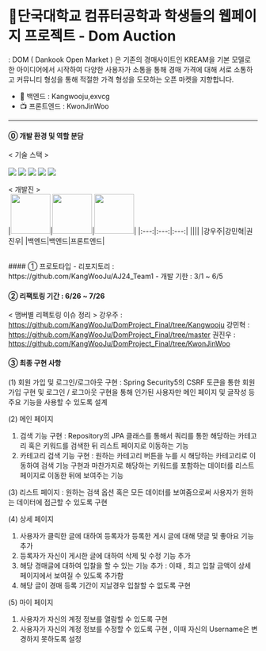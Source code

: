 
<h1>📡단국대학교 컴퓨터공학과 학생들의 웹페이지 프로젝트 - Dom Auction</h1>

: DOM ( Dankook Open Market ) 은 기존의 경매사이트인 KREAM을 기본 모델로 한 아이디어에서 시작하여
  다양한 사용자가 소통을 통해 경매 가격에 대해 서로 소통하고 커뮤니티 형성을 통해 적절한 가격 형성을 도모하는
  오픈 마켓을 지향합니다. 
  


- 📡 백엔드 : Kangwooju,exvcg 
- 📺 프론트엔드 : KwonJinWoo 
---
#### ⓪ 개발 환경 및 역할 분담

< 기술 스택 ><br><br>
<img src="https://img.shields.io/badge/Spring-ABF200?style=flat-square&logo=spring&logoColor=white" />
<img src="https://img.shields.io/badge/mysql-00D8FF?style=flat-square&logo=mysql&logoColor=white" />
<img src="https://img.shields.io/badge/css-0054FF?style=flat-square&logo=css&logoColor=white" />
<img src="https://img.shields.io/badge/html-FF5E00?style=flat-square&logo=html&logoColor=white" />
<img src="https://img.shields.io/badge/javascript-FFE400?style=flat-square&logo=javascript&logoColor=white" />

< 개발진 ><br>
|<img src="https://github.com/KangWooJu.png" width="80">|<img src="https://github.com/exvcg.png" width="80">|<img src="https://github.com/Kw-jinwoo.png" width="80">|
|:---:|:---:|:---:|
|[](https://github.com/ImInnocent)|[](https://github.com/exvcg)|[](https://github.com/Kw-jinwoo)|
|강우주|강민혁|권진우|
|백엔드|백엔드|프론트엔드|


<br>
#### ① 프로토타입 
- 리포지토리 : https://github.com/KangWooJu/AJ24_Team1
- 개발 기한 : 3/1 ~ 6/5 

#### ② 리팩토링 기간 : 6/26 ~ 7/26

< 맴버별 리펙토링 이슈 정리 >
강우주 : https://github.com/KangWooJu/DomProject_Final/tree/Kangwooju
강민혁 : https://github.com/KangWooJu/DomProject_Final/tree/master
권진우 : https://github.com/KangWooJu/DomProject_Final/tree/KwonJinWoo

#### ③ 최종 구현 사항

(1) 회원 가입 및 로그인/로그아웃 구현
: Spring Security5의 CSRF 토큰을 통한 회원 가입 구현 및 로그인 / 로그아웃 구현을 통해 
인가된 사용자만 메인 페이지 및 글작성 등 주요 기능을 사용할 수 있도록 설계

(2) 메인 페이지
1. 검색 기능 구현
   : Repository의 JPA 클래스를 통해서 쿼리를 통한 해당하는 카테고리 혹은 키워드를 검색한 뒤 리스트 페이지로 이동하는 기능
2. 카테고리 검색 기능 구현
   : 원하는 카테고리 버튼을 누를 시 해당하는 카테고리로 이동하여 검색 기능 구현과 마찬가지로 해당하는 키워드를 포함하는 데이터를 리스트 페이지로 이동한 뒤에 보여주는 기능

(3) 리스트 페이지
: 원하는 검색 옵션 혹은 모든 데이터를 보여줌으로써 사용자가 원하는 데이터에 접근할 수 있도록 구현

(4) 상세 페이지
1. 사용자가 클릭한 글에 대하여 등록자가 등록한 게시 글에 대해 댓글 및 좋아요 기능 추가
2. 등록자가 자신이 게시한 글에 대하여 삭제 및 수정 기능 추가
3. 해당 경매글에 대하여 입찰을 할 수 있는 기능 추가 : 이때 , 최고 입찰 금액이 상세 페이지에서 보여질 수 있도록 추가함
4. 해당 글이 경매 등록 기간이 지날경우 입찰할 수 없도록 구현

(5) 마이 페이지 
1. 사용자가 자신의 계정 정보를 열람할 수 있도록 구현
2. 사용자가 자신의 계정 정보를 수정할 수 있도록 구현 , 이때 자신의 Username은 변경하지 못하도록 설정


